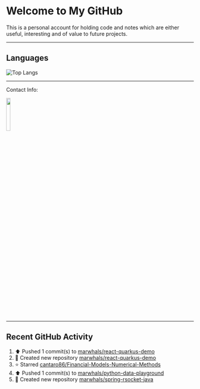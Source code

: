 # Welcome to My GitHub

This is a personal account for holding code and notes which are either useful, interesting and of value to future projects.

---
## Languages

![Top Langs](https://github-readme-stats.vercel.app/api/top-langs/?username=marwhals&layout=compact&bg_color=282c34&text_color=ffffff&title_color=ff5733)

---
Contact Info:

<a href="https://www.linkedin.com/in/marjanmubarok/">
  <img src="https://upload.wikimedia.org/wikipedia/commons/0/01/LinkedIn_Logo.svg" width="15%">
</a>

---

## Recent GitHub Activity

<!--RECENT_ACTIVITY:start-->
1. ⬆️ Pushed 1 commit(s) to [marwhals/react-quarkus-demo](https://github.com/marwhals/react-quarkus-demo)<br>
2. 📔 Created new repository [marwhals/react-quarkus-demo](https://github.com/marwhals/react-quarkus-demo)<br>
3. ⭐ Starred [cantaro86/Financial-Models-Numerical-Methods](https://github.com/cantaro86/Financial-Models-Numerical-Methods)<br>
4. ⬆️ Pushed 1 commit(s) to [marwhals/python-data-playground](https://github.com/marwhals/python-data-playground)<br>
5. 📔 Created new repository [marwhals/spring-rsocket-java](https://github.com/marwhals/spring-rsocket-java)<br>
<!--RECENT_ACTIVITY:end-->
